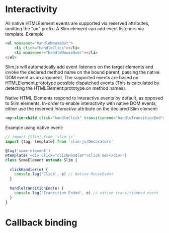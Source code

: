 # Interactivity
All native HTMLElement events are supported via reserved attributes, omitting the "on" prefix.
A Slim element can add event listeners via template. Example
```html
<ul mouseout="handleMouseOut">
    <li click="handleClick"></li>
    <li mouseover="handleMouseOver"></li>
</ul>
```
Slim.js will automatically add event listeners on the target elements and invoke the declared method name on the bound parent,
passing the native DOM event as an argument.
The supported events are based on HTMLElement.prototype possible dispatched events (This is calculated by detecting the HTMLElement.prototype.on<x> method names).

Native HTML Elements respond to interactive events by default, as opposed to Slim elements.
In-order to enable interactivity with native DOM events, either use the reserved *interactive* attribute on the declared
Slim element:
```html
<my-slim-child click="handleClick" transitionend="handleTransitionEnd"></my-slim-child>
```

Example using native event:
```javascript
// import {Slim} from 'slim-js'
import {tag, template} from 'slim-js/Decorators'

@tag('some-element')
@template('<div click="clickHandler">Click me!</div>')
class SomeElement extends Slim {
  
  clickHandler(e) {
    console.log('Click', e) // Native MouseEvent
  }
  
  handleTransitionEnd(e) {
    console.log('Transition Ended', e) // native transitionend event
  }
}
```

# Callback binding

